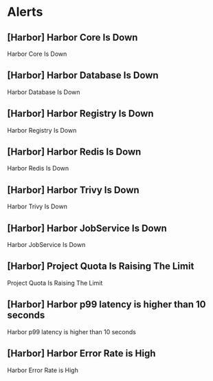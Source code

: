 # Alerts
## [Harbor] Harbor Core Is Down
Harbor Core Is Down
## [Harbor] Harbor Database Is Down
Harbor Database Is Down
## [Harbor] Harbor Registry Is Down
Harbor Registry Is Down
## [Harbor] Harbor Redis Is Down
Harbor Redis Is Down
## [Harbor] Harbor Trivy Is Down
Harbor Trivy Is Down
## [Harbor] Harbor JobService Is Down
Harbor JobService Is Down
## [Harbor] Project Quota Is Raising The Limit
Project Quota Is Raising The Limit
## [Harbor] Harbor p99 latency is higher than 10 seconds
Harbor p99 latency is higher than 10 seconds
## [Harbor] Harbor Error Rate is High
Harbor Error Rate is High